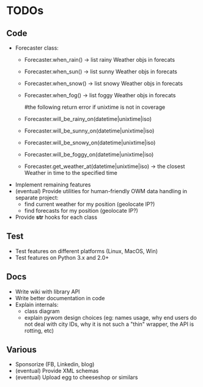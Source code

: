 TODOs
=====

Code
----
+ Forecaster class:
    - Forecaster.when_rain() -> list rainy Weather objs in forecats
    - Forecaster.when_sun() -> list sunny Weather objs in forecats
    - Forecaster.when_snow() -> list snowy Weather objs in forecats
    - Forecaster.when_fog() -> list foggy Weather objs in forecats
    
      #the following return error if unixtime is not in coverage
    - Forecaster.will_be_rainy_on(datetime|unixtime|iso)
    - Forecaster.will_be_sunny_on(datetime|unixtime|iso)
    - Forecaster.will_be_snowy_on(datetime|unixtime|iso)
    - Forecaster.will_be_foggy_on(datetime|unixtime|iso)
    - Forecaster.get_weather_at(datetime|unixtime|iso) -> the closest Weather in time to the specified time
+ Implement remaining features
+ (eventual) Provide utilities for human-friendly OWM data handling in separate
   project: 
    - find current weather for my position (geolocate IP?)
    - find forecasts for my position (geolocate IP?)
+ Provide __str__ hooks for each class

Test
----
+ Test features on different platforms (Linux, MacOS, Win)
+ Test features on Python 3.x and 2.0+

Docs
----
+ Write wiki with library API
+ Write better documentation in code
+ Explain internals:
    + class diagram
    + explain pywom design choices (eg: names usage, why end users do not deal
      with city IDs, why it is not such a "thin" wrapper, the API is rotting, etc)

Various
-------
+ Sponsorize (FB, Linkedin, blog)
+ (eventual) Provide XML schemas
+ (eventual) Upload egg to cheeseshop or similars
